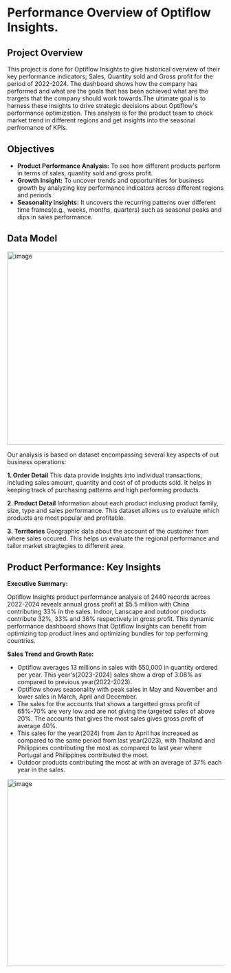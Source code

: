 # Performance Overview of Optiflow Insights.
## Project Overview
This project is done for Optiflow Insights to give historical overview of their key performance indicators; Sales, Quantity sold and Gross profit for the period of 2022-2024. The dashboard shows how the company has performed and what are the goals that has been achieved what are the trargets that the company should work towards.The ultimate goal is to harness these insights to drive strategic decisions about Optiflow's performance optimization. This analysis is for the product team to check market trend in different regions and get insights into the seasonal perfromance of KPIs.

## Objectives
- **Product Performance Analysis:** To see how different products perform in terms of sales, quantity sold and gross profit.
- **Growth Insight:** To uncover trends and opportunities for business growth by analyzing key performance indicators across different regions and periods
- **Seasonality insights:** It uncovers the recurring patterns over different time frames(e.g., weeks, months, quarters) such as seasonal peaks and dips in sales performance.

## Data Model
  
  <img width="1000" height="450" alt="image" src="https://github.com/user-attachments/assets/215ee6f6-4329-42fe-9842-3d0036537896">


 Our analysis is based on dataset encompassing several key aspects of out business operations:
 
 **1. Order Detail** This data provide insights into individual transactions, including sales amount, quantity and cost of of products sold. It helps in keeping track of purchasing patterns and high performing products.
 
 **2. Product Detail** Information about each product inclusing product family, size, type and sales performance. This dataset allows us to evaluate which products are most popular and profitable.
 
**3. Territories** Geographic data about the account of the customer from where sales occured. This helps us evaluate the regional performance and tailor market stragtegies to different area.

## Product Performance: Key Insights

**Executive Summary:**

Optiflow Insights product performance analysis of 2440 records across 2022-2024 reveals annual gross profit at $5.5 million with China contributing 33% in the sales. Indoor, Lanscape and outdoor products contribute 32%, 33% and 36% respectively in gross profit. This dynamic performance dashboard shows that Optiflow Insights can benefit from optimizing top product lines and optimizing bundles for top performing countries.

**Sales Trend and Growth Rate:**
- Optiflow averages 13 millions in sales with 550,000 in quantity ordered per year. This year's(2023-2024) sales show a drop of 3.08% as compared to previous year(2022-2023).
- Optiflow shows seasonality with peak sales in May and November and lower sales in March, April and December.
- The sales for the accounts that shows a targetted gross profit of 65%-70% are very low and are not giving the targeted sales of above 20%. The accounts that gives the most sales gives gross profit of average 40%.
- This sales for the year(2024) from Jan to April has increased as compared to the same period from last year(2023), with Thailand and Philippines contributing the most as compared to last year where Portugal and Philippines contributed the most.
- Outdoor products contributing the most at with an average of 37% each year in the sales.




<img width="1000" height="435" alt="image" src="https://github.com/user-attachments/assets/401d9124-5c2d-4925-86d2-ab2b42186374">



 
